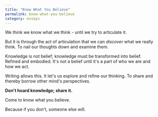 ```yaml
---
title: "Know What You Believe"
permalink: know-what-you-believe
category: essays
---
```


We think we know what we think - until we try to articulate it.

But it is through the act of articulation that we can *discover* what we really think. To nail our thoughts down and examine them.

Knowledge is not belief; knowledge must be transformed into belief. Refined and embodied. It's not a belief until it's a part of who we are and how we act.

Writing allows this. It let's us explore and refine our thinking. To share and thereby borrow other mind's perspectives.

**Don't hoard knowledge; share it.** 

Come to know what you believe.

Because if you don't, someone else will.
